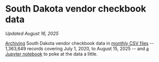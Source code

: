 # South Dakota vendor checkbook data
_Updated August 16, 2025_

[Archiving](get_latest_data.py) South Dakota vendor checkbook data in [monthly CSV files](data) -- 1,363,649 records covering July 1, 2020, to August 15, 2025 -- and [a Jupyter notebook](Analyze%20checkbook%20data.ipynb) to poke at the data a little.
